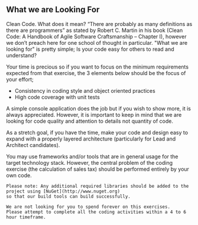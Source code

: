 ## What we are Looking For

Clean Code.
What does it mean? “There are probably as many definitions as there are programmers” as stated by Robert C. Martin in his book (Clean Code: A Handbook of Agile Software Craftsmanship – Chapter I), however we don’t preach here for one school of thought in particular. "What we are looking for" is pretty simple; Is your code easy for others to read and understand?

Your time is precious so if you want to focus on the minimum requirements expected from that exercise, the 3 elements below should be the focus of your effort;

* Consistency in coding style and object oriented practices
* High code coverage with unit tests

A simple console application does the job but if you wish to show more, it is always appreciated. However, it is important to keep in mind that we are looking for code quality and attention to details not quantity of code.

As a stretch goal, if you have the time, make your code and design easy to expand with a properly layered architecture (particularly for Lead and Architect candidates).

You may use frameworks and/or tools that are in general usage for the target technology stack. However, the central problem of the coding exercise (the calculation of sales tax) should be performed entirely by your own code.

```
Please note: Any additional required libraries should be added to the project using [NuGet](http://www.nuget.org) 
so that our build tools can build successfully.
```

```
We are not looking for you to spend forever on this exercises.
Please attempt to complete all the coding activities within a 4 to 6 hour timeframe.
```